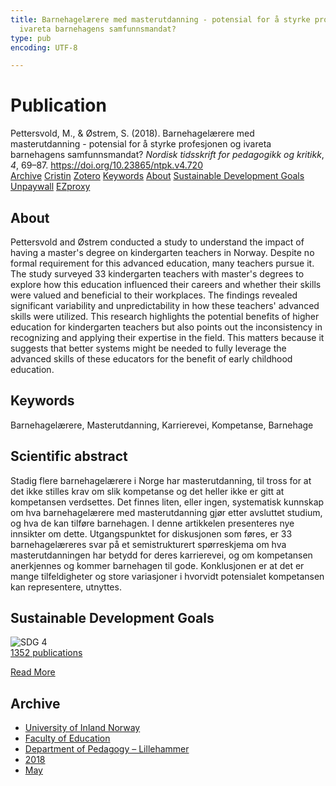 ```yaml
---
title: Barnehagelærere med masterutdanning - potensial for å styrke profesjonen og
  ivareta barnehagens samfunnsmandat?
type: pub
encoding: UTF-8

---
```

<h1>Publication</h1>
<article id="csl-bib-container-KUL4RLEU" class="csl-bib-container">
  <div class="csl-bib-body"> <div class="csl-entry">Pettersvold, M., &#38; Østrem, S. (2018). Barnehagelærere med masterutdanning - potensial for å styrke profesjonen og ivareta barnehagens samfunnsmandat? <i>Nordisk tidsskrift for pedagogikk og kritikk</i>, <i>4</i>, 69–87. <a href="https://doi.org/10.23865/ntpk.v4.720">https://doi.org/10.23865/ntpk.v4.720</a></div> </div>
  <div class="csl-bib-buttons">
    <a href="#taxonomy-article-KUL4RLEU" alt="archive" class="csl-bib-button">Archive</a>
    <a href="https://app.cristin.no/results/show.jsf?id=1587066" alt="Cristin" class="csl-bib-button">Cristin</a>
    <a href="http://zotero.org/groups/5881554/items/KUL4RLEU" alt="Zotero" class="csl-bib-button">Zotero</a>
    <a href="#keywords-article-KUL4RLEU" alt="keywords" class="csl-bib-button">Keywords</a>
    <a href="#about-article-KUL4RLEU" alt="about_pub" class="csl-bib-button">About</a>
    <a href="#sdg-article-KUL4RLEU" alt="sdg" class="csl-bib-button">Sustainable Development Goals</a>
    <a href="https://pedagogikkogkritikk.no/index.php/ntpk/article/download/720/2567" alt="Unpaywall" class="csl-bib-button">Unpaywall</a>
    <a href="https://pedagogikkogkritikk.no/index.php/ntpk/article/download/720/2567" alt="EZproxy" class="csl-bib-button">EZproxy</a>
  </div>
  <div id="csl-bib-meta-container-KUL4RLEU"></div>
</article>
<div id="csl-bib-meta-KUL4RLEU" class="csl-bib-meta">
  <article id="about-article-KUL4RLEU" class="about_pub-article">
    <h1>About</h1>
    Pettersvold and Østrem conducted a study to understand the impact of having a master's degree on kindergarten teachers in Norway. Despite no formal requirement for this advanced education, many teachers pursue it. The study surveyed 33 kindergarten teachers with master's degrees to explore how this education influenced their careers and whether their skills were valued and beneficial to their workplaces. The findings revealed significant variability and unpredictability in how these teachers' advanced skills were utilized. This research highlights the potential benefits of higher education for kindergarten teachers but also points out the inconsistency in recognizing and applying their expertise in the field. This matters because it suggests that better systems might be needed to fully leverage the advanced skills of these educators for the benefit of early childhood education.
  </article>
  <article id="keywords-article-KUL4RLEU" class="keywords-article">
    <h1>Keywords</h1>
    Barnehagelærere, Masterutdanning, Karrierevei, Kompetanse, Barnehage
  </article>
  <article id="abstract-article-KUL4RLEU" class="abstract-article">
    <h1>Scientific abstract</h1>
    Stadig flere barnehagelærere i Norge har masterutdanning, til tross for at det ikke stilles krav om 
slik kompetanse og det heller ikke er gitt at kompetansen verdsettes. Det finnes liten, eller ingen, 
systematisk kunnskap om hva barnehagelærere med masterutdanning gjør etter avsluttet studium, 
og hva de kan tilføre barnehagen. I denne artikkelen presenteres nye innsikter om dette. 
Utgangspunktet for diskusjonen som føres, er 33 barnehagelæreres svar på et semistrukturert 
spørreskjema om hva masterutdanningen har betydd for deres karrierevei, og om kompetansen 
anerkjennes og kommer barnehagen til gode. Konklusjonen er at det er mange tilfeldigheter og 
store variasjoner i hvorvidt potensialet kompetansen kan representere, utnyttes.
  </article>
  <article id="sdg-article-KUL4RLEU" class="sdg-article">
    <h1>Sustainable Development Goals</h1>
    <div class="sdg-container"><div id="sdg4" class="sdg">
        <img src="{{< params subfolder >}}images/sdg/sdg04_en.png" class="image" alt="SDG 4">
        <div class="sdg-overlay">
          <a href="/en/archive/?key=?sdg=4#archive" class="sdg-publication-count"><span>1352</span> publications</a>
          <p><a href="https://sdgs.un.org/goals/goal4" class="sdg-read-more">Read More</a></p>
        </div>
      </div></div>
  </article>
  <article id="taxonomy-article-KUL4RLEU" class="taxonomy-article">
    <h1>Archive</h1>
    <ul>
      <li>
        <a href="/en/archive/?key=3DCRN523">University of Inland Norway</a>
      </li>
      <li>
        <a href="/en/archive/?key=WYNZA47F">Faculty of Education</a>
      </li>
      <li>
        <a href="/en/archive/?key=L8MA547R">Department of Pedagogy – Lillehammer</a>
      </li>
      <li>
        <a href="/en/archive/?key=X2Y974UN">2018</a>
      </li>
      <li>
        <a href="/en/archive/?key=7UYTV66V">May</a>
      </li>
    </ul>
  </article>
</div>

